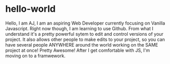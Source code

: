 # hello-world

Hello, I am AJ, I am an aspiring Web Developer currently focusing on Vanilla Javascript. Right now though, I am learning to use Github.
From what I understand it's a pretty powerful sytem to edit and control versions of your project. 
It also allows other people to make edits to your project, so you can have several people ANYWHERE around the world working on the SAME project at once! 
Pretty Awesome! After I get comfortable with JS, I'm moving on to a framwework.

